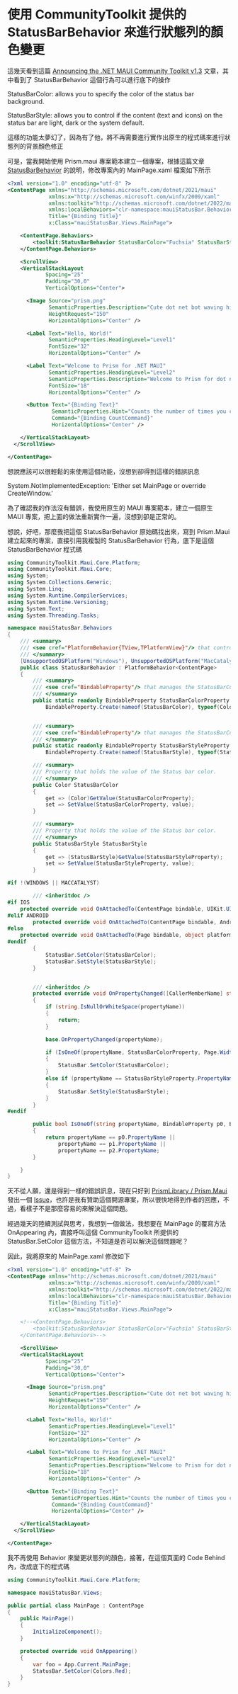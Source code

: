 # 使用 CommunityToolkit 提供的 StatusBarBehavior 來進行狀態列的顏色變更

這幾天看到這篇 [Announcing the .NET MAUI Community Toolkit v1.3](https://devblogs.microsoft.com/dotnet/announcing-the-dotnet-maui-community-toolkit-v13/) 文章，其中看到了 StatusBarBehavior 這個行為可以進行底下的操作

StatusBarColor: allows you to specify the color of the status bar background.

StatusBarStyle: allows you to control if the content (text and icons) on the status bar are light, dark or the system default.

這樣的功能太夢幻了，因為有了他，將不再需要進行實作出原生的程式碼來進行狀態列的背景顏色修正

可是，當我開始使用 Prism.maui 專案範本建立一個專案，根據這篇文章 [StatusBarBehavior](https://learn.microsoft.com/zh-tw/dotnet/communitytoolkit/maui/behaviors/statusbar-behavior?tabs=ios) 的說明，修改專案內的 MainPage.xaml 檔案如下所示

```xml
<?xml version="1.0" encoding="utf-8" ?>
<ContentPage xmlns="http://schemas.microsoft.com/dotnet/2021/maui"
             xmlns:x="http://schemas.microsoft.com/winfx/2009/xaml"
             xmlns:toolkit="http://schemas.microsoft.com/dotnet/2022/maui/toolkit"
             xmlns:localBehaviors="clr-namespace:mauiStatusBar.Behaviors"
             Title="{Binding Title}"
             x:Class="mauiStatusBar.Views.MainPage">

    <ContentPage.Behaviors>
        <toolkit:StatusBarBehavior StatusBarColor="Fuchsia" StatusBarStyle="LightContent" />
    </ContentPage.Behaviors>

    <ScrollView>
    <VerticalStackLayout
            Spacing="25"
            Padding="30,0"
            VerticalOptions="Center">

      <Image Source="prism.png"
             SemanticProperties.Description="Cute dot net bot waving hi to you!"
             HeightRequest="150"
             HorizontalOptions="Center" />

      <Label Text="Hello, World!"
             SemanticProperties.HeadingLevel="Level1"
             FontSize="32"
             HorizontalOptions="Center" />

      <Label Text="Welcome to Prism for .NET MAUI"
             SemanticProperties.HeadingLevel="Level2"
             SemanticProperties.Description="Welcome to Prism for dot net Multi platform App U I"
             FontSize="18"
             HorizontalOptions="Center" />

      <Button Text="{Binding Text}"
              SemanticProperties.Hint="Counts the number of times you click"
              Command="{Binding CountCommand}"
              HorizontalOptions="Center" />

    </VerticalStackLayout>
  </ScrollView>

</ContentPage>
```

想說應該可以很輕鬆的來使用這個功能，沒想到卻得到這樣的錯誤訊息

System.NotImplementedException: 'Either set MainPage or override CreateWindow.'

為了確認我的作法沒有錯誤，我使用原生的 MAUI 專案範本，建立一個原生 MAUI 專案，把上面的做法重新實作一遍，沒想到卻是正常的。

想說，好吧，那麼我把這個 StatusBarBehavior 原始碼找出來，寫到 Prism.Maui 建立起來的專案，直接引用我複製的 StatusBarBehavior 行為，底下是這個 StatusBarBehavior 程式碼

```csharp
using CommunityToolkit.Maui.Core.Platform;
using CommunityToolkit.Maui.Core;
using System;
using System.Collections.Generic;
using System.Linq;
using System.Runtime.CompilerServices;
using System.Runtime.Versioning;
using System.Text;
using System.Threading.Tasks;

namespace mauiStatusBar.Behaviors
{
    /// <summary>
    /// <see cref="PlatformBehavior{TView,TPlatformView}"/> that controls the Status bar color
    /// </summary>
    [UnsupportedOSPlatform("Windows"), UnsupportedOSPlatform("MacCatalyst"), UnsupportedOSPlatform("MacOS")]
    public class StatusBarBehavior : PlatformBehavior<ContentPage>
    {
        /// <summary>
        /// <see cref="BindableProperty"/> that manages the StatusBarColor property.
        /// </summary>
        public static readonly BindableProperty StatusBarColorProperty =
            BindableProperty.Create(nameof(StatusBarColor), typeof(Color), typeof(StatusBarBehavior), Colors.Transparent);


        /// <summary>
        /// <see cref="BindableProperty"/> that manages the StatusBarColor property.
        /// </summary>
        public static readonly BindableProperty StatusBarStyleProperty =
            BindableProperty.Create(nameof(StatusBarStyle), typeof(StatusBarStyle), typeof(StatusBarBehavior), StatusBarStyle.Default);

        /// <summary>
        /// Property that holds the value of the Status bar color. 
        /// </summary>
        public Color StatusBarColor
        {
            get => (Color)GetValue(StatusBarColorProperty);
            set => SetValue(StatusBarColorProperty, value);
        }

        /// <summary>
        /// Property that holds the value of the Status bar color. 
        /// </summary>
        public StatusBarStyle StatusBarStyle
        {
            get => (StatusBarStyle)GetValue(StatusBarStyleProperty);
            set => SetValue(StatusBarStyleProperty, value);
        }

#if !(WINDOWS || MACCATALYST)

        /// <inheritdoc /> 
#if IOS
	protected override void OnAttachedTo(ContentPage bindable, UIKit.UIView platformView)
#elif ANDROID
        protected override void OnAttachedTo(ContentPage bindable, Android.Views.View platformView)
#else
	protected override void OnAttachedTo(Page bindable, object platformView)
#endif
        {
            StatusBar.SetColor(StatusBarColor);
            StatusBar.SetStyle(StatusBarStyle);
        }


        /// <inheritdoc /> 
        protected override void OnPropertyChanged([CallerMemberName] string? propertyName = null)
        {
            if (string.IsNullOrWhiteSpace(propertyName))
            {
                return;
            }

            base.OnPropertyChanged(propertyName);

            if (IsOneOf(propertyName, StatusBarColorProperty, Page.WidthProperty, Page.HeightProperty))
            {
                StatusBar.SetColor(StatusBarColor);
            }
            else if (propertyName == StatusBarStyleProperty.PropertyName)
            {
                StatusBar.SetStyle(StatusBarStyle);
            }
        }
#endif

        public bool IsOneOf(string propertyName, BindableProperty p0, BindableProperty p1, BindableProperty p2)
        {
            return propertyName == p0.PropertyName ||
                propertyName == p1.PropertyName ||
                propertyName == p2.PropertyName;
        }

    }
}
```

天不從人願，還是得到一樣的錯誤訊息，現在只好到 [PrismLibrary / Prism.Maui](https://github.com/PrismLibrary/Prism.Maui) 發出一個 [Issue](https://github.com/PrismLibrary/Prism.Maui/issues/108)，也許是我有贊助這個開源專案，所以很快地得到作者的回應，不過，看樣子不是那麼容易的來解決這個問題。

經過幾天的陸續測試與思考，我想到一個做法，我想要在 MainPage 的覆寫方法 OnAppearing 內，直接呼叫這個 CommunityToolkit 所提供的 StatusBar.SetColor 這個方法，不知道是否可以解決這個問題呢？

因此，我將原來的 MainPage.xaml 修改如下

```xml
<?xml version="1.0" encoding="utf-8" ?>
<ContentPage xmlns="http://schemas.microsoft.com/dotnet/2021/maui"
             xmlns:x="http://schemas.microsoft.com/winfx/2009/xaml"
             xmlns:toolkit="http://schemas.microsoft.com/dotnet/2022/maui/toolkit"
             xmlns:localBehaviors="clr-namespace:mauiStatusBar.Behaviors"
             Title="{Binding Title}"
             x:Class="mauiStatusBar.Views.MainPage">

    <!--<ContentPage.Behaviors>
        <toolkit:StatusBarBehavior StatusBarColor="Fuchsia" StatusBarStyle="LightContent" />
    </ContentPage.Behaviors>-->

    <ScrollView>
    <VerticalStackLayout
            Spacing="25"
            Padding="30,0"
            VerticalOptions="Center">

      <Image Source="prism.png"
             SemanticProperties.Description="Cute dot net bot waving hi to you!"
             HeightRequest="150"
             HorizontalOptions="Center" />

      <Label Text="Hello, World!"
             SemanticProperties.HeadingLevel="Level1"
             FontSize="32"
             HorizontalOptions="Center" />

      <Label Text="Welcome to Prism for .NET MAUI"
             SemanticProperties.HeadingLevel="Level2"
             SemanticProperties.Description="Welcome to Prism for dot net Multi platform App U I"
             FontSize="18"
             HorizontalOptions="Center" />

      <Button Text="{Binding Text}"
              SemanticProperties.Hint="Counts the number of times you click"
              Command="{Binding CountCommand}"
              HorizontalOptions="Center" />

    </VerticalStackLayout>
  </ScrollView>

</ContentPage>
```

我不再使用 Behavior 來變更狀態列的顏色，接著，在這個頁面的 Code Behind 內，改成底下的程式碼

```csharp
using CommunityToolkit.Maui.Core.Platform;

namespace mauiStatusBar.Views;

public partial class MainPage : ContentPage
{
    public MainPage()
    {
        InitializeComponent();
    }

    protected override void OnAppearing()
    {
        var foo = App.Current.MainPage;
        StatusBar.SetColor(Colors.Red);
    }
}
```

